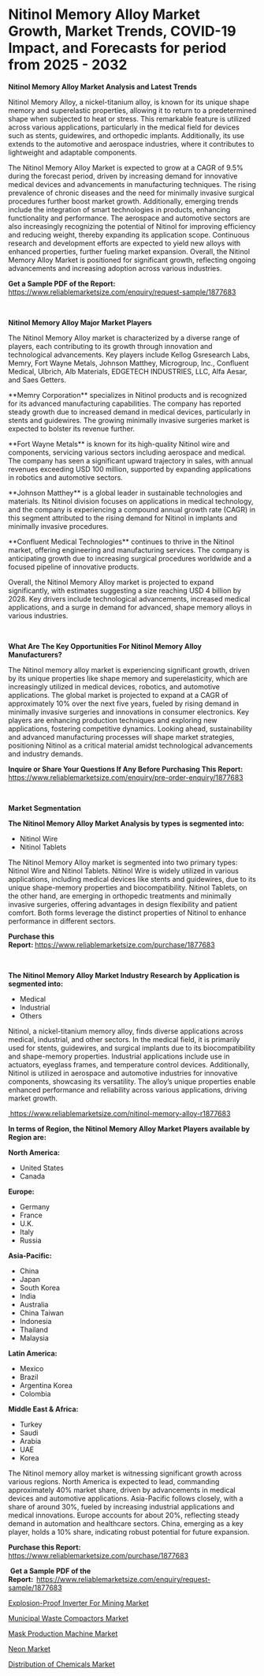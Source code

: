 <p><h1>Nitinol Memory Alloy Market Growth, Market Trends, COVID-19 Impact, and Forecasts for period from 2025 - 2032</h1></p><p><strong>Nitinol Memory Alloy Market Analysis and Latest Trends</strong></p>
<p><p>Nitinol Memory Alloy, a nickel-titanium alloy, is known for its unique shape memory and superelastic properties, allowing it to return to a predetermined shape when subjected to heat or stress. This remarkable feature is utilized across various applications, particularly in the medical field for devices such as stents, guidewires, and orthopedic implants. Additionally, its use extends to the automotive and aerospace industries, where it contributes to lightweight and adaptable components.</p><p>The Nitinol Memory Alloy Market is expected to grow at a CAGR of 9.5% during the forecast period, driven by increasing demand for innovative medical devices and advancements in manufacturing techniques. The rising prevalence of chronic diseases and the need for minimally invasive surgical procedures further boost market growth. Additionally, emerging trends include the integration of smart technologies in products, enhancing functionality and performance. The aerospace and automotive sectors are also increasingly recognizing the potential of Nitinol for improving efficiency and reducing weight, thereby expanding its application scope. Continuous research and development efforts are expected to yield new alloys with enhanced properties, further fueling market expansion. Overall, the Nitinol Memory Alloy Market is positioned for significant growth, reflecting ongoing advancements and increasing adoption across various industries.</p></p>
<p><strong>Get a Sample PDF of the Report:&nbsp;</strong> <a href="https://www.reliablemarketsize.com/enquiry/request-sample/1877683?utm_campaign=2470&utm_medium=2&utm_source=Github&utm_content=ia&utm_term=02042025&utm_id=nitinol-memory-alloy">https://www.reliablemarketsize.com/enquiry/request-sample/1877683</a></p>
<p>&nbsp;</p>
<p><strong>Nitinol Memory Alloy Major Market Players</strong></p>
<p><p>The Nitinol Memory Alloy market is characterized by a diverse range of players, each contributing to its growth through innovation and technological advancements. Key players include Kellog Gsresearch Labs, Memry, Fort Wayne Metals, Johnson Matthey, Microgroup, Inc., Confluent Medical, Ulbrich, Alb Materials, EDGETECH INDUSTRIES, LLC, Alfa Aesar, and Saes Getters.</p><p>**Memry Corporation** specializes in Nitinol products and is recognized for its advanced manufacturing capabilities. The company has reported steady growth due to increased demand in medical devices, particularly in stents and guidewires. The growing minimally invasive surgeries market is expected to bolster its revenue further.</p><p>**Fort Wayne Metals** is known for its high-quality Nitinol wire and components, servicing various sectors including aerospace and medical. The company has seen a significant upward trajectory in sales, with annual revenues exceeding USD 100 million, supported by expanding applications in robotics and automotive sectors.</p><p>**Johnson Matthey** is a global leader in sustainable technologies and materials. Its Nitinol division focuses on applications in medical technology, and the company is experiencing a compound annual growth rate (CAGR) in this segment attributed to the rising demand for Nitinol in implants and minimally invasive procedures.</p><p>**Confluent Medical Technologies** continues to thrive in the Nitinol market, offering engineering and manufacturing services. The company is anticipating growth due to increasing surgical procedures worldwide and a focused pipeline of innovative products. </p><p>Overall, the Nitinol Memory Alloy market is projected to expand significantly, with estimates suggesting a size reaching USD 4 billion by 2028. Key drivers include technological advancements, increased medical applications, and a surge in demand for advanced, shape memory alloys in various industries.</p></p>
<p>&nbsp;</p>
<p><strong>What Are The Key Opportunities For Nitinol Memory Alloy Manufacturers?</strong></p>
<p><p>The Nitinol memory alloy market is experiencing significant growth, driven by its unique properties like shape memory and superelasticity, which are increasingly utilized in medical devices, robotics, and automotive applications. The global market is projected to expand at a CAGR of approximately 10% over the next five years, fueled by rising demand in minimally invasive surgeries and innovations in consumer electronics. Key players are enhancing production techniques and exploring new applications, fostering competitive dynamics. Looking ahead, sustainability and advanced manufacturing processes will shape market strategies, positioning Nitinol as a critical material amidst technological advancements and industry demands.</p></p>
<p><strong>Inquire or Share Your Questions If Any Before Purchasing This Report:</strong> <a href="https://www.reliablemarketsize.com/enquiry/pre-order-enquiry/1877683?utm_campaign=2470&utm_medium=2&utm_source=Github&utm_content=ia&utm_term=02042025&utm_id=nitinol-memory-alloy">https://www.reliablemarketsize.com/enquiry/pre-order-enquiry/1877683</a></p>
<p>&nbsp;</p>
<p><strong>Market Segmentation</strong></p>
<p><strong>The Nitinol Memory Alloy Market Analysis by types is segmented into:</strong></p>
<p><ul><li>Nitinol Wire</li><li>Nitinol Tablets</li></ul></p>
<p><p>The Nitinol Memory Alloy market is segmented into two primary types: Nitinol Wire and Nitinol Tablets. Nitinol Wire is widely utilized in various applications, including medical devices like stents and guidewires, due to its unique shape-memory properties and biocompatibility. Nitinol Tablets, on the other hand, are emerging in orthopedic treatments and minimally invasive surgeries, offering advantages in design flexibility and patient comfort. Both forms leverage the distinct properties of Nitinol to enhance performance in different sectors.</p></p>
<p><strong>Purchase this Report:&nbsp;</strong><a href="https://www.reliablemarketsize.com/purchase/1877683?utm_campaign=2470&utm_medium=2&utm_source=Github&utm_content=ia&utm_term=02042025&utm_id=nitinol-memory-alloy">https://www.reliablemarketsize.com/purchase/1877683</a></p>
<p>&nbsp;</p>
<p><strong>The Nitinol Memory Alloy Market Industry Research by Application is segmented into:</strong></p>
<p><ul><li>Medical</li><li>Industrial</li><li>Others</li></ul></p>
<p><p>Nitinol, a nickel-titanium memory alloy, finds diverse applications across medical, industrial, and other sectors. In the medical field, it is primarily used for stents, guidewires, and surgical implants due to its biocompatibility and shape-memory properties. Industrial applications include use in actuators, eyeglass frames, and temperature control devices. Additionally, Nitinol is utilized in aerospace and automotive industries for innovative components, showcasing its versatility. The alloy’s unique properties enable enhanced performance and reliability across various applications, driving market growth.</p></p>
<p><a href="https://www.reliablemarketsize.com/nitinol-memory-alloy-r1877683?utm_campaign=2470&utm_medium=2&utm_source=Github&utm_content=ia&utm_term=02042025&utm_id=nitinol-memory-alloy">&nbsp;https://www.reliablemarketsize.com/nitinol-memory-alloy-r1877683</a></p>
<p><strong>In terms of Region, the Nitinol Memory Alloy Market Players available by Region are:</strong></p>
<p>
    <p> <strong> North America: </strong>
        <ul>
            <li>United States</li>
            <li>Canada</li>
        </ul>
        </p> 
    <p> <strong> Europe: </strong>
        <ul>
            <li>Germany</li>
            <li>France</li>
            <li>U.K.</li>
            <li>Italy</li>
            <li>Russia</li>
        </ul>
        </p> 
    <p> <strong> Asia-Pacific: </strong>
        <ul>
            <li>China</li>
            <li>Japan</li>
            <li>South Korea</li>
            <li>India</li>
            <li>Australia</li>
            <li>China Taiwan</li>
            <li>Indonesia</li>
            <li>Thailand</li>
            <li>Malaysia</li>
        </ul>
        </p> 
    <p> <strong> Latin America: </strong>
        <ul>
            <li>Mexico</li>
            <li>Brazil</li>
            <li>Argentina Korea</li>
            <li>Colombia</li>
        </ul>
        </p> 
    <p> <strong> Middle East & Africa: </strong>
        <ul>
            <li>Turkey</li>
            <li>Saudi</li>
            <li>Arabia</li>
            <li>UAE</li>
            <li>Korea</li>
        </ul>
    </p>
    </p>
<p><p>The Nitinol memory alloy market is witnessing significant growth across various regions. North America is expected to lead, commanding approximately 40% market share, driven by advancements in medical devices and automotive applications. Asia-Pacific follows closely, with a share of around 30%, fueled by increasing industrial applications and medical innovations. Europe accounts for about 20%, reflecting steady demand in automation and healthcare sectors. China, emerging as a key player, holds a 10% share, indicating robust potential for future expansion.</p></p>
<p><strong>Purchase this Report: </strong><a href="https://www.reliablemarketsize.com/purchase/1877683?utm_campaign=2470&utm_medium=2&utm_source=Github&utm_content=ia&utm_term=02042025&utm_id=nitinol-memory-alloy">https://www.reliablemarketsize.com/purchase/1877683</a></p>
<p>&nbsp;<strong>Get a Sample PDF of the Report:&nbsp;&nbsp;</strong><a href="https://www.reliablemarketsize.com/enquiry/request-sample/1877683?utm_campaign=2470&utm_medium=2&utm_source=Github&utm_content=ia&utm_term=02042025&utm_id=nitinol-memory-alloy">https://www.reliablemarketsize.com/enquiry/request-sample/1877683</a></p>
<p><strong></strong></p>
<p><p><a href="https://www.linkedin.com/pulse/latest-trend-analysis-explosion-proof-inverter-mining-market-w9szf?utm_campaign=2470&utm_medium=2&utm_source=Github&utm_content=ia&utm_term=02042025&utm_id=nitinol-memory-alloy">Explosion-Proof Inverter For Mining Market</a></p><p><a href="https://www.linkedin.com/pulse/analyzing-global-municipal-waste-compactors-market-growth-prospects-esouf?utm_campaign=2470&utm_medium=2&utm_source=Github&utm_content=ia&utm_term=02042025&utm_id=nitinol-memory-alloy">Municipal Waste Compactors Market</a></p><p><a href="https://www.linkedin.com/pulse/global-mask-production-machine-marketacomprehensive-analysis-odpif?utm_campaign=2470&utm_medium=2&utm_source=Github&utm_content=ia&utm_term=02042025&utm_id=nitinol-memory-alloy">Mask Production Machine Market</a></p><p><a href="https://github.com/zahrigayda1h/Market-Research-Report-List-1/blob/main/neon-market.md?utm_campaign=2470&utm_medium=2&utm_source=Github&utm_content=ia&utm_term=02042025&utm_id=nitinol-memory-alloy">Neon Market</a></p><p><a href="https://github.com/fettycahow90/Market-Research-Report-List-1/blob/main/distribution-of-chemicals-market.md?utm_campaign=2470&utm_medium=2&utm_source=Github&utm_content=ia&utm_term=02042025&utm_id=nitinol-memory-alloy">Distribution of Chemicals Market</a></p></p>